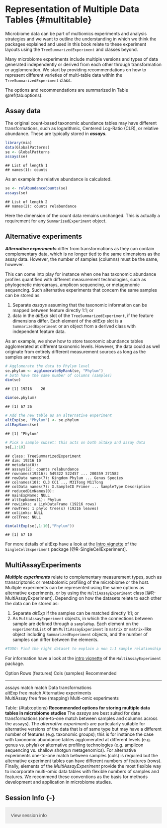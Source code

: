 # Representation of Multiple Data Tables {#multitable}

<script>
document.addEventListener("click", function (event) {
    if (event.target.classList.contains("rebook-collapse")) {
        event.target.classList.toggle("active");
        var content = event.target.nextElementSibling;
        if (content.style.display === "block") {
            content.style.display = "none";
        } else {
            content.style.display = "block";
        }
    }
})
</script>

<style>
.rebook-collapse {
  background-color: #eee;
  color: #444;
  cursor: pointer;
  padding: 18px;
  width: 100%;
  border: none;
  text-align: left;
  outline: none;
  font-size: 15px;
}

.rebook-content {
  padding: 0 18px;
  display: none;
  overflow: hidden;
  background-color: #f1f1f1;
}
</style>

Microbiome data can be part of multiomics experiments and analysis strategies
and we want to outline the understanding in which we think the packages 
explained and used in this book relate to these experiment layouts
using the `TreeSummarizedExperiment` and classes beyond.

Many microbiome experiments include multiple versions and types of
data generated independently or derived from each other through transformation
or agglomeration. We start by providing recommendations on how to represent
different varieties of multi-table data within the
`TreeSummarizedExperiment` class.

The options and recommendations are summarized in Table \@ref(tab:options).


## Assay data

The original count-based taxonomic abundance tables may have different 
transformations, such as logarithmic, Centered Log-Ratio (CLR), or relative 
abundance. These are typically stored in _**assays**_.


```r
library(mia)
data(GlobalPatterns)
se <- GlobalPatterns
assays(se)
```

```
## List of length 1
## names(1): counts
```

As an example the relative abundance is calculated.


```r
se <- relAbundanceCounts(se)
assays(se)
```

```
## List of length 2
## names(2): counts relabundance
```

Here the dimension of the count data remains unchanged. This is
actually a requirement for any `SummarizedExperiment` object.


## Alternative experiments

_**Alternative experiments**_ differ from transformations as they can
contain complementary data, which is no longer tied to the same
dimensions as the assay data. However, the number of samples (columns)
must be the same, however.

This can come into play for instance when one has taxonomic abundance
profiles quantified with different measurement technologies, such as
phylogenetic microarrays, amplicon sequencing, or metagenomic
sequencing. Such alternative experiments that concern the same samples
can be stored as

1. Separate _assays_ assuming that the taxonomic information can be mapped 
between feature directly 1:1; or 
2. data in the _altExp_ slot of the `TreeSummarizedExperiment`, if the feature 
dimensions differ. Each element of the _altExp_ slot is a `SummarizedExperiment`
or an object from a derived class with independent feature data.


As an example, we show how to store taxonomic abundance tables
agglomerated at different taxonomic levels. However, the data could as
well originate from entirely different measurement sources as long as
the samples are matched.


```r
# Agglomerate the data to Phylym level
se.phylum <- agglomerateByRank(se, "Phylum")
# both have the same number of columns (samples)
dim(se)
```

```
## [1] 19216    26
```

```r
dim(se.phylum)
```

```
## [1] 67 26
```

```r
# Add the new table as an alternative experiment
altExp(se, "Phylum") <- se.phylum
altExpNames(se)
```

```
## [1] "Phylum"
```

```r
# Pick a sample subset: this acts on both altExp and assay data
se[,1:10]
```

```
## class: TreeSummarizedExperiment 
## dim: 19216 10 
## metadata(0):
## assays(2): counts relabundance
## rownames(19216): 549322 522457 ... 200359 271582
## rowData names(7): Kingdom Phylum ... Genus Species
## colnames(10): CL3 CC1 ... M31Tong M11Tong
## colData names(7): X.SampleID Primer ... SampleType Description
## reducedDimNames(0):
## mainExpName: NULL
## altExpNames(1): Phylum
## rowLinks: a LinkDataFrame (19216 rows)
## rowTree: 1 phylo tree(s) (19216 leaves)
## colLinks: NULL
## colTree: NULL
```

```r
dim(altExp(se[,1:10],"Phylum"))
```

```
## [1] 67 10
```

For more details of altExp have a look at the [Intro vignette](https://bioconductor.org/packages/release/bioc/vignettes/SingleCellExperiment/inst/doc/intro.html) of the 
`SingleCellExperiment` package [@R-SingleCellExperiment].



## MultiAssayExperiments

_**Multiple experiments**_ relate to complementary measurement types,
such as transcriptomic or metabolomic profiling of the microbiome or
the host. Multiple experiments can be represented using the same
options as alternative experiments, or by using the
`MultiAssayExperiment` class [@R-MultiAssayExperiment]. Depending on how the 
datasets relate to each other the data can be stored as:

1. Separate _altExp_ if the samples can be matched directly 1:1; or
2. As `MultiAssayExperiment` objects, in which the connections between
sample are defined through a `sampleMap`. Each element on the
`experimentsList` of an `MultiAssayExperiment` is `matrix` or
`matrix`-like object including `SummarizedExperiment` objects, and the
number of samples can differ between the elements.



```r
#TODO: Find the right dataset to explain a non 1:1 sample relationship
```


For information have a look at the [intro vignette](https://bioconductor.org/packages/release/bioc/vignettes/MultiAssayExperiment/inst/doc/MultiAssayExperiment.html) of the `MultiAssayExperiment` package.  

 
   Option   Rows (features)    Cols (samples)               Recommended  
---------   --------------    ---------------  ------------------------
   assays  	     match              match       Data transformations  
   altExp             free              match    Alternative experiments  
MultiAssay            free      free (mapping)    Multi-omic experiments    

Table: (\#tab:options) **Recommended options for storing multiple data tables in microbiome studies** The _assays_ are best suited for data transformations (one-to-one match between samples and columns across the assays). The _alternative experiments_ are particularly suitable for alternative versions of the data that is of same type but may have a different number of features (e.g. taxonomic groups); this is for instance the case with taxonomic abundance tables agglomerated at different levels (e.g. genus vs. phyla) or alternative profiling technologies (e.g. amplicon sequencing vs. shallow shotgun metagenomics). For alternative experiments one-to-one match between samples (cols) is required but the alternative experiment tables can have different numbers of features (rows). Finally, elements of the _MultiAssayExperiment_ provide the most flexible way to incorporate multi-omic data tables with flexible numbers of samples and features. We recommend these conventions as the basis for methods development and application in microbiome studies.




## Session Info {-}

<button class="rebook-collapse">View session info</button>
<div class="rebook-content">
```
R version 4.1.0 (2021-05-18)
Platform: x86_64-pc-linux-gnu (64-bit)
Running under: Ubuntu 20.04.2 LTS

Matrix products: default
BLAS/LAPACK: /usr/lib/x86_64-linux-gnu/openblas-pthread/libopenblasp-r0.3.8.so

locale:
 [1] LC_CTYPE=en_US.UTF-8       LC_NUMERIC=C              
 [3] LC_TIME=en_US.UTF-8        LC_COLLATE=en_US.UTF-8    
 [5] LC_MONETARY=en_US.UTF-8    LC_MESSAGES=C             
 [7] LC_PAPER=en_US.UTF-8       LC_NAME=C                 
 [9] LC_ADDRESS=C               LC_TELEPHONE=C            
[11] LC_MEASUREMENT=en_US.UTF-8 LC_IDENTIFICATION=C       

attached base packages:
[1] stats4    stats     graphics  grDevices utils     datasets  methods  
[8] base     

other attached packages:
 [1] mia_1.1.7                      TreeSummarizedExperiment_2.1.3
 [3] Biostrings_2.61.1              XVector_0.33.0                
 [5] SingleCellExperiment_1.15.1    SummarizedExperiment_1.23.1   
 [7] Biobase_2.53.0                 GenomicRanges_1.45.0          
 [9] GenomeInfoDb_1.29.3            IRanges_2.27.0                
[11] S4Vectors_0.31.0               BiocGenerics_0.39.1           
[13] MatrixGenerics_1.5.1           matrixStats_0.60.0            
[15] BiocStyle_2.21.3               rebook_1.3.0                  

loaded via a namespace (and not attached):
 [1] ggbeeswarm_0.6.0            colorspace_2.0-2           
 [3] ellipsis_0.3.2              scuttle_1.3.0              
 [5] BiocNeighbors_1.11.0        bit64_4.0.5                
 [7] fansi_0.5.0                 decontam_1.13.0            
 [9] splines_4.1.0               codetools_0.2-18           
[11] sparseMatrixStats_1.5.0     cachem_1.0.5               
[13] knitr_1.33                  scater_1.21.2              
[15] jsonlite_1.7.2              cluster_2.1.2              
[17] graph_1.71.2                BiocManager_1.30.16        
[19] compiler_4.1.0              assertthat_0.2.1           
[21] Matrix_1.3-4                fastmap_1.1.0              
[23] lazyeval_0.2.2              BiocSingular_1.9.1         
[25] htmltools_0.5.1.1           tools_4.1.0                
[27] rsvd_1.0.5                  gtable_0.3.0               
[29] glue_1.4.2                  GenomeInfoDbData_1.2.6     
[31] reshape2_1.4.4              dplyr_1.0.7                
[33] Rcpp_1.0.7                  jquerylib_0.1.4            
[35] vctrs_0.3.8                 ape_5.5                    
[37] nlme_3.1-152                DECIPHER_2.21.0            
[39] DelayedMatrixStats_1.15.0   xfun_0.24                  
[41] stringr_1.4.0               beachmat_2.9.0             
[43] lifecycle_1.0.0             irlba_2.3.3                
[45] XML_3.99-0.6                zlibbioc_1.39.0            
[47] MASS_7.3-54                 scales_1.1.1               
[49] parallel_4.1.0              yaml_2.2.1                 
[51] memoise_2.0.0               gridExtra_2.3              
[53] ggplot2_3.3.5               sass_0.4.0                 
[55] stringi_1.7.3               RSQLite_2.2.7              
[57] ScaledMatrix_1.1.0          tidytree_0.3.4             
[59] permute_0.9-5               filelock_1.0.2             
[61] BiocParallel_1.27.2         rlang_0.4.11               
[63] pkgconfig_2.0.3             bitops_1.0-7               
[65] evaluate_0.14               lattice_0.20-44            
[67] purrr_0.3.4                 treeio_1.17.2              
[69] CodeDepends_0.6.5           bit_4.0.4                  
[71] tidyselect_1.1.1            plyr_1.8.6                 
[73] magrittr_2.0.1              bookdown_0.22              
[75] R6_2.5.0                    generics_0.1.0             
[77] DelayedArray_0.19.1         DBI_1.1.1                  
[79] mgcv_1.8-36                 pillar_1.6.1               
[81] RCurl_1.98-1.3              tibble_3.1.3               
[83] dir.expiry_1.1.0            crayon_1.4.1               
[85] utf8_1.2.2                  rmarkdown_2.9              
[87] viridis_0.6.1               grid_4.1.0                 
[89] blob_1.2.2                  vegan_2.5-7                
[91] digest_0.6.27               tidyr_1.1.3                
[93] munsell_0.5.0               DirichletMultinomial_1.35.0
[95] beeswarm_0.4.0              viridisLite_0.4.0          
[97] vipor_0.4.5                 bslib_0.2.5.1              
```
</div>

